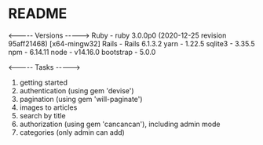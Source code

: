 # README

<----- Versions ----->
Ruby - ruby 3.0.0p0 (2020-12-25 revision 95aff21468) [x64-mingw32]
Rails - Rails 6.1.3.2
yarn - 1.22.5
sqlite3 - 3.35.5
npm - 6.14.11
node - v14.16.0
bootstrap - 5.0.0

<----- Tasks ----->
1. getting started
2. authentication (using gem 'devise')
3. pagination (using gem 'will-paginate')
4. images to articles
5. search by title
6. authorization (using gem 'cancancan'), including admin mode
7. categories (only admin can add)